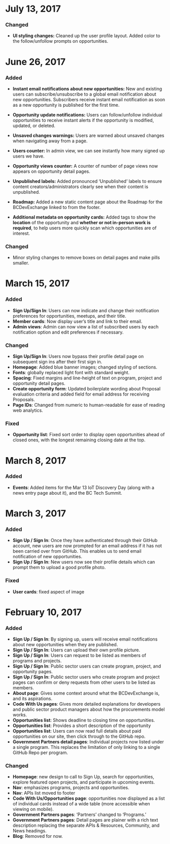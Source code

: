 # July 13, 2017

### Changed

* **UI styling changes:** Cleaned up the user profile layout. Added color to the follow/unfollow prompts on opportunities.


# June 26, 2017

### Added

* **Instant email notifications about new opportunities:** New and existing users can subscribe/unsubscribe to a global email notification about new opportunities. Subscribers receive instant email notification as soon as a new opportunity is published for the first time.

* **Opportunity update notifications:** Users can follow/unfollow individual opportunities to receive instant alerts if the opportunity is modified, updated, or deleted.

* **Unsaved changes warnings:** Users are warned about unsaved changes when navigating away from a page.

* **Users counter:** In admin view, we can see instantly how many signed up users we have.

* **Opportunity views counter:** A counter of number of page views now appears on opportunity detail pages.

* **Unpublished labels:** Added pronounced ‘Unpublished’ labels to ensure content creators/administrators clearly see when their content is unpublished.

* **Roadmap:** Added a new static content page about the Roadmap for the BCDevExchange linked to from the footer.

* **Additional metadata on opportunity cards:** Added tags to show the **location** of the opportunity and **whether or not in-person work is required**, to help users more quickly scan which opportunities are of interest. 

### Changed

* Minor styling changes to remove boxes on detail pages and make pills smaller.


# March 15, 2017

### Added

* **Sign Up/Sign In**: Users can now indicate and change their notification preferences for opportunities, meetups, and their title.
* **Member cards**: Now display user’s title and link to their email.
* **Admin views**: Admin can now view a list of subscribed users by each notification option and edit preferences if necessary.

### Changed
* **Sign Up/Sign In**: Users now bypass their profile detail page on subsequent sign ins after their first sign in.
* **Homepage**: Added blue banner images; changed styling of sections.
* **Fonts**: globally replaced light font with standard weight. 
* **Spacing**: Fixed margins and line-height of text on program, project and opportunity detail pages.
* **Create opportunity form**: Updated boilerplate wording about Proposal evaluation criteria and added field for email address for receiving Proposals.
* **Page IDs**: Changed from numeric to human-readable for ease of reading web analytics.

### Fixed
* **Opportunity list**: Fixed sort order to display open opportunities ahead of closed ones, with the longest remaining closing date at the top.

# March 8, 2017

### Added
* **Events**: Added items for the Mar 13 IoT Discovery Day (along with a news entry page about it), and the BC Tech Summit.

# March 3, 2017

### Added
* **Sign Up / Sign In**: Once they have authenticated through their GitHub account, new users are now prompted for an email address if it has not been carried over from GitHub. This enables us to send email notification of new opportunities.
* **Sign Up / Sign In**: New users now see their profile details which can prompt them to upload a good profile photo.

### Fixed
* **User cards**: fixed aspect of image

# February 10, 2017

### Added
* **Sign Up / Sign In**: By signing up, users will receive email notifications about new opportunities when they are published. 
* **Sign Up / Sign In**: Users can upload their own profile picture.
* **Sign Up / Sign In**: Users can request to be listed as members of programs and projects.
* **Sign Up / Sign In**: Public sector users can create program, project, and opportunity pages.
* **Sign Up / Sign In**: Public sector users who create program and project pages can confirm or deny requests from other users to be listed as members. 
* **About page**: Gives some context around what the BCDevExchange is, and its aspirations.
* **Code With Us pages**: Gives more detailed explanations for developers and public sector product managers about how the procurements model works.
* **Opportunities list**: Shows deadline to closing time on opportunities.
* **Opportunities list**: Provides a short description of the opportunity
* **Opportunities list**: Users can now read full details about paid opportunities on our site, then click through to the GitHub repo.
* **Government Partners detail pages**: Individual projects now listed under a single program. This replaces the limitation of only linking to a single GitHub Repo per program.

### Changed
* **Homepage**: new design to call to Sign Up, search for opportunities, explore featured open projects, and participate in upcoming events.
* **Nav**: emphasizes programs, projects and opportunities. 
* **Nav**: APIs list moved to footer
* **Code With Us/Opportunities page**: opportunities now displayed as a list of individual cards instead of a wide table (more accessible when viewing on mobile).
* **Government Partners pages**: ‘Partners’ changed to ‘Programs.’ 
* **Government Partners pages**: Detail pages are plainer with a rich text description replacing the separate APIs & Resources, Community, and News headings.
* **Blog**: Removed for now.
